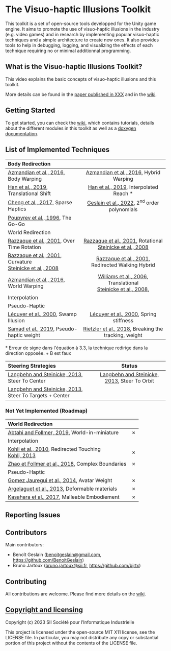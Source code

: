 # The Visuo-haptic Illusions Toolkit

This toolkit is a set of open-source tools developped for the Unity game engine. It aims to promote the use of visuo-haptic illusions in the industry (e.g. video games) and in research by implementing popular visuo-haptic techniques and a simple architecture to create new ones. It also provides tools to help in debugging, logging, and visualizing the effects of each technique requiring no or minimal additionnal programming.

## What is the Visuo-haptic Illusions Toolkit?

This video explains the basic concepts of visuo-haptic illusions and this toolkit.


More details can be found in the [paper published in XXX]() and in the [wiki]().

## Getting Started

To get started, you can check the [wiki](), which contains tutorials,  details about the different modules in this toolkit as well as a [doxygen documentation]().

## List of Implemented Techniques 

| Body Redirection  |    |
|:-------------- | :--------------: |
| [Azmandian et al., 2016](https://doi.org/10.1145/2858036.2858226), Body Warping    |[Azmandian et al., 2016](https://doi.org/10.1145/2858036.2858226), Hybrid Warping    |
| [Han et al., 2019](http://ieeexplore.ieee.org/document/8260974/), Translational Shift    | [Han et al., 2019](http://ieeexplore.ieee.org/document/8260974/), Interpolated Reach *    |
| [Cheng et al., 2017](http://doi.acm.org/10.1145/3025453.3025753), Sparse Haptics   | [Geslain et al., 2022](https://doi.org/10.1145/3531073.3531100), 2<sup>nd</sup> order polynomials   |
| [Poupyrev et al., 1996](https://dl.acm.org/doi/10.1145/237091.237102), The Go-Go   |
| World Redirection   |     |
| [Razzaque et al., 2001](http://dx.doi.org/10.2312/egs.20011036), Over Time Rotation    | [Razzaque et al., 2001](https://diglib.eg.org:443/xmlui/handle/10.2312/egs20011036), Rotational <br />[Steinicke et al., 2008](http://ieeexplore.ieee.org/document/4741303/)    |
| [Razzaque et al., 2001](https://diglib.eg.org:443/xmlui/handle/10.2312/egs20011036), Curvature <br />[Steinicke et al., 2008](http://ieeexplore.ieee.org/document/4741303/)    | [Razzaque et al., 2001](https://diglib.eg.org:443/xmlui/handle/10.2312/egs20011036), Redirected Walking Hybrid    |
| [Azmandian et al., 2016](https://doi.org/10.1145/2858036.2858226), World Warping    | [Williams et al., 2006](https://dl.acm.org/doi/10.1145/1140491.1140495), Translational <br />[Steinicke et al., 2008](http://ieeexplore.ieee.org/document/4741303/),    |
| Interpolation   |     |
| Pseudo-Haptic   |     |
| [Lécuyer et al., 2000](https://doi.org/10.1109/VR.2000.840369), Swamp Illusion   | [Lécuyer et al., 2000](https://doi.org/10.1109/VR.2000.840369), Spring stiffness   |
| [Samad et al., 2019](https://dl.acm.org/doi/10.1145/3290605.3300550), Pseudo-haptic weight   | [Rietzler et al., 2018](https://dl.acm.org/doi/10.1145/3173574.3173702), Breaking the tracking, weight   |

\* Erreur de signe dans l'équation à 3.3, la technique redirige dans la direction opposée. + B est faux

| Steering Strategies  | Status   |
|:-------------- | :--------------: |
| [Langbehn and Steinicke, 2013](https://link.springer.com/referenceworkentry/10.1007/978-3-319-08234-9_253-1), Steer To Center    | [Langbehn and Steinicke, 2013](https://link.springer.com/referenceworkentry/10.1007/978-3-319-08234-9_253-1), Steer To Orbit    |   [Langbehn and Steinicke, 2013](https://link.springer.com/referenceworkentry/10.1007/978-3-319-08234-9_253-1), Steer To Targets    | &check; |
| [Langbehn and Steinicke, 2013](https://link.springer.com/referenceworkentry/10.1007/978-3-319-08234-9_253-1), Steer To Targets + Center    |	|

### Not Yet Implemented (Roadmap)

| World Redirection   |     |
|:-------------- | :--------------: |
| [Abtahi and Follmer, 2019](https://dl.acm.org/doi/10.1145/3290605.3300752), World-in-miniature   | &cross;   |
| Interpolation   |     |
| [Kohli et al., 2010](https://doi.org/10.1109/3DUI.2010.5444703), Redirected Touching<br />[Kohli, 2013](https://doi.org/10.17615/34cy-pt44)   | &cross;   |
| [Zhao et Follmer et al., 2018](https://dl.acm.org/doi/10.1145/3173574.3174118), Complex Boundaries   | &cross;   |
| Pseudo-Haptic   |     |
| [Gomez Jauregui et al., 2014](http://ieeexplore.ieee.org/document/6777424/), Avatar Weight   | &cross;   |
| [Argelaguet et al., 2013](https://doi.org/10.1145/2501599), Deformable materials   | &cross;   |
| [Kasahara et al., 2017](http://doi.acm.org/10.1145/3025453.3025962), Malleable Embodiement   | &cross;   |

## Reporting Issues

## Contributors
Main contributors:
- Benoît Geslain (benoitgeslain@gmail.com, https://github.com/BenoitGeslain)
- Bruno Jartoux (bruno.jartoux@sii.fr, https://github.com/bjrtx)

## Contributing

All contributions are welcome. Please find more details on the [wiki](https://github.com/BenoitGeslain/Visuo-haptic-Illusions-Toolkit/wiki/Contributing).

## [Copyright and licensing](https://github.com/BenoitGeslain/Visuo-haptic-Illusions-Toolkit/blob/main/LICENSE)
Copyright (c) 2023 SII Société pour l’Informatique Industrielle


This project is licensed under the open-source MIT X11 license, see the LICENSE file.
In particular, you may not distribute any copy or substantial portion of this project
without the contents of the LICENSE file.
